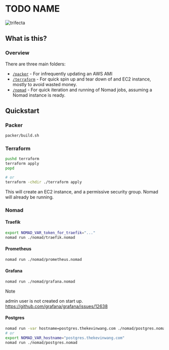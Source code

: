 # TODO NAME

![trifecta](https://github.com/thiskevinwang/traefik-test/assets/26389321/3113eef7-1d4f-40ba-8a19-6ea54b3f88d6)

## What is this?

### Overview

There are three main folders:

- [`/packer`](./packer/) - For infrequently updating an AWS AMI
- [`/terraform`](./terraform/) - For quick spin up and tear down of and EC2 instance, mostly to avoid wasted money.
- [`/nomad`](./nomad/) - For quick iteration and running of Nomad jobs, assuming a Nomad instance is ready.

## Quickstart

### Packer

```bash
packer/build.sh
```

### Terraform

```bash
pushd terraform
terraform apply
popd

# or
terraform -chdir ./terraform apply
```

This will create an EC2 instance, and a permissive security group.
Nomad will already be running.

### Nomad

#### Traefik

```bash
export NOMAD_VAR_token_for_traefik="..."
nomad run ./nomad/traefik.nomad
```

#### Prometheus

```bash
nomad run ./nomad/prometheus.nomad
```

#### Grafana

```bash
nomad run ./nomad/grafana.nomad
```

> [!NOTE]
>
> admin user is not created on start up.
> https://github.com/grafana/grafana/issues/12638

#### Postgres

```bash
nomad run -var hostname=postgres.thekevinwang.com ./nomad/postgres.nomad
# or
export NOMAD_VAR_hostname="postgres.thekevinwang.com"
nomad run ./nomad/postgres.nomad
```
